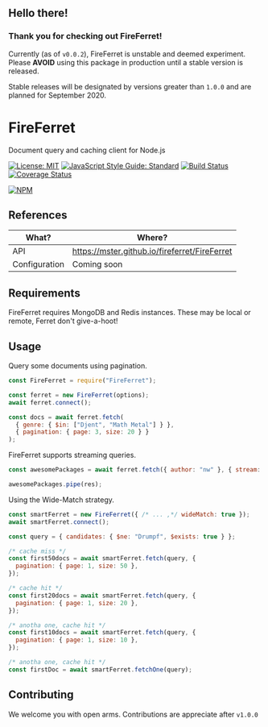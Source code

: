 ## Hello there!

### Thank you for checking out FireFerret!

Currently (as of `v0.0.2`), FireFerret is unstable and deemed experiment. Please **AVOID** using this package in production until a stable version is released.

Stable releases will be designated by versions greater than `1.0.0` and are planned for September 2020.

# FireFerret

Document query and caching client for Node.js

[![License: MIT](https://img.shields.io/badge/license-MIT-blue)](https://opensource.org/licenses/MIT)
[![JavaScript Style Guide: Standard](https://img.shields.io/badge/code_style-standard-brightgreen.svg)](https://standardjs.com/ "JavaScript Standard Style")
[![Build Status](https://travis-ci.com/mster/fireferret.svg?branch=master)](https://travis-ci.com/mster/fireferret)
[![Coverage Status](https://coveralls.io/repos/github/mster/fireferret/badge.svg?branch=test/code-coverage)](https://coveralls.io/github/mster/fireferret?branch=test/code-coverage)

[![NPM](https://nodei.co/npm/fireferret.png)](https://nodei.co/npm/fireferret/)

## References

| What?         | Where?                                        |
| ------------- | --------------------------------------------- |
| API           | https://mster.github.io/fireferret/FireFerret |
| Configuration | Coming soon                                   |

## Requirements

FireFerret requires MongoDB and Redis instances. These may be local or remote, Ferret don't give-a-hoot!

## Usage

Query some documents using pagination.

```js
const FireFerret = require("FireFerret");

const ferret = new FireFerret(options);
await ferret.connect();

const docs = await ferret.fetch(
  { genre: { $in: ["Djent", "Math Metal"] } },
  { pagination: { page: 3, size: 20 } }
);
```

FireFerret supports streaming queries.

```js
const awesomePackages = await ferret.fetch({ author: "nw" }, { stream: true });

awesomePackages.pipe(res);
```

Using the Wide-Match strategy.

```js
const smartFerret = new FireFerret({ /* ... ,*/ wideMatch: true });
await smartFerret.connect();

const query = { candidates: { $ne: "Drumpf", $exists: true } };

/* cache miss */
const first50docs = await smartFerret.fetch(query, {
  pagination: { page: 1, size: 50 },
});

/* cache hit */
const first20docs = await smartFerret.fetch(query, {
  pagination: { page: 1, size: 20 },
});

/* anotha one, cache hit */
const first10docs = await smartFerret.fetch(query, {
  pagination: { page: 1, size: 10 },
});

/* anotha one, cache hit */
const firstDoc = await smartFerret.fetchOne(query);
```

## Contributing

We welcome you with open arms. Contributions are appreciate after `v1.0.0`
